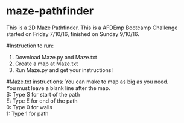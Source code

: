 # maze-pathfinder
This is a 2D Maze Pathfinder. This is a AFDEmp Bootcamp Challenge started on Friday 7/10/16, finished on Sunday 9/10/16.

#Instruction to run:
1. Download Maze.py and Maze.txt<br>
2. Create a map at Maze.txt<br>
3. Run Maze.py and get your instructions!<br>

#Maze.txt instructions:
You can make to map as big as you need.<br>
You must leave a blank line after the map.<br>
S: Type S for start of the path<br>
E: Type E for end of the path<br>
0: Type 0 for walls<br>
1: Type 1 for path<br>

